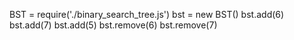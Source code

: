  BST = require('./binary_search_tree.js')
  bst = new BST()
   bst.add(6)
    bst.add(7)
     bst.add(5)
      bst.remove(6)
       bst.remove(7)
